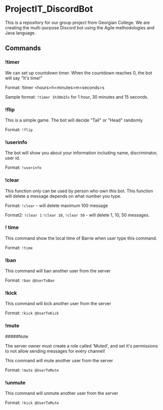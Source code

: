# ProjectIT_DiscordBot
This is a repository for our group project from Georgian College. We are creating the multi-purpose Discord bot using the Agile methodologies and Java language.

## Commands
### !timer 
<p>We can set up countdown timer. When the countdown reaches 0, the bot will say "It's time!"</p>
<p>Format: !timer &lt;hours&gt;h&lt;minutes&gt;m&lt;seconds&gt;s</p>
<p>Sample format: <code>!timer 1h30m15s</code> for 1 hour, 30 minutes and 15 seconds.</p>

### !flip
<p>This is a simple game. The bot will decide "Tail" or "Head" randomly </p>
<p>Format: <code>!flip</code></p>

### !userinfo
<p>The bot will show you about your information including name, discriminator, user id. </p>
<p>Format: <code>!userinfo</code></p>

### !clear
<p>This function only can be used by person who own this bot. This function will delete a message depends on what number you type.</p>
<p>Format: <code>!clear</code> - will delete maximum 100 message </p>
<p>Format2: <code>!clear 1</code> <code>!clear 10</code>, <code>!clear 50</code> - will delete 1, 10, 50 messages.
  
### ! time
<p>This command show the local time of Barrie when user type this command. </p>
<p>Format: <code>!time</code><p/>

### !ban
<p>This command will ban another user from the server </p>
<p>Format: <code>!ban @UserToBan</code><p/>

### !kick
<p>This command will kick another user from the server </p>
<p>Format: <code>!kick @UserToKick</code><p/>

### !mute
#####Note
<p>The server owner must create a role called 'Muted', and set it's permissions to not allow sending messages for every channel!</p>
<p>This command will mute another user from the server </p>
<p>Format: <code>!mute @UserToMute</code><p/>

### !unmute
<p>This command will unmute another user from the server </p>
<p>Format: <code>!kick @UserToMute</code><p/>
